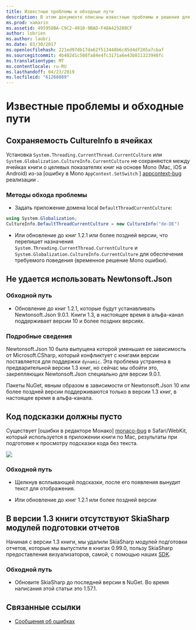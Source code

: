 ```yaml
---
title: Известные проблемы и обходные пути
description: В этом документе описаны известные проблемы и решения для Xamarin Workbooks. В нем описывается CultureInfo, JSON проблем и многое другое.
ms.prod: xamarin
ms.assetid: 495958BA-C9C2-4910-9BAD-F48A425208CF
author: lobrien
ms.author: laobri
ms.date: 03/30/2017
ms.openlocfilehash: 221ed97db17da62f513448b6c85d4df205a7cbaf
ms.sourcegitcommit: 4b402d1c508fa84e4fc3171a6e43b811323948fc
ms.translationtype: MT
ms.contentlocale: ru-RU
ms.lasthandoff: 04/23/2019
ms.locfileid: "61268889"
---
```

# <a name="known-issues--workarounds"></a>Известные проблемы и обходные пути

## <a name="persistence-of-cultureinfo-across-cells"></a>Сохраняемость CultureInfo в ячейках

Установка `System.Threading.CurrentThread.CurrentCulture` или `System.Globalization.CultureInfo.CurrentCulture` не сохраняются между ячейках книги о целевых показателях книг на основе Mono (Mac, iOS и Android) из-за [ошибку в Mono `AppContext.SetSwitch` ] [ appcontext-bug] реализации .

### <a name="workarounds"></a>Методы обхода проблемы

* Задать приложение домена local `DefaultThreadCurrentCulture`:
```csharp
using System.Globalization;
CultureInfo.DefaultThreadCurrentCulture = new CultureInfo("de-DE")
```

* Или обновление до книг 1.2.1 или более поздней версии, что перепишет назначения `System.Threading.CurrentThread.CurrentCulture` и `System.Globalization.CultureInfo.CurrentCulture` для обеспечения требуемого поведения (временное решение Mono ошибки).

## <a name="unable-to-use-newtonsoftjson"></a>Не удается использовать Newtonsoft.Json

### <a name="workaround"></a>Обходной путь

* Обновление до книг 1.2.1, которые будут устанавливать Newtonsoft.Json 9.0.1.
  Книги 1.3, в настоящее время в альфа-канал поддерживает версии 10 и более поздних версиях.

### <a name="details"></a>Подробные сведения

Newtonsoft.Json 10 была выпущена которой уменьшил ее зависимость от Microsoft.CSharp, который конфликтует с книгами версии поставляется для поддержки `dynamic`. Эта проблема устранена в предварительной версии 1.3 книг, но сейчас мы обойти это, закрепляющих Newtonsoft.Json специально для версии 9.0.1.

Пакеты NuGet, явным образом в зависимости от Newtonsoft.Json 10 или более поздней версии поддерживаются только в версии 1.3 книг, в настоящее время в альфа-канала.

## <a name="code-tooltips-are-blank"></a>Код подсказки должны пусто

Существует [ошибки в редакторе Монако] [ monaco-bug] в Safari/WebKit, который используется в приложении книги по Mac, результаты при подготовке к просмотру подсказки кода без текста.

![](general-images/monaco-signature-help-bug.png)

### <a name="workaround"></a>Обходной путь

* Щелкнув всплывающей подсказки, после его появления вынудит текст для отображения.

* Или обновление до книг 1.2.1 или более поздней версии

[appcontext-bug]: https://bugzilla.xamarin.com/show_bug.cgi?id=54448
[monaco-bug]: https://github.com/Microsoft/monaco-editor/issues/408

## <a name="skiasharp-renderers-are-missing-in-workbooks-13"></a>В версии 1.3 книги отсутствуют SkiaSharp модулей подготовки отчетов

Начиная с версии 1.3 книги, мы удалили SkiaSharp модулей подготовки отчетов, которые мы выпустили в книгах 0.99.0, пользу SkiaSharp предоставления визуализаторов, самой, с помощью наших [SDK](~/tools/workbooks/sdk/index.md).

### <a name="workaround"></a>Обходной путь

* Обновите SkiaSharp до последней версии в NuGet. Во время написания этой статьи это 1.57.1.

## <a name="related-links"></a>Связанные ссылки

- [Сообщения об ошибках](~/tools/workbooks/install.md#reporting-bugs)
